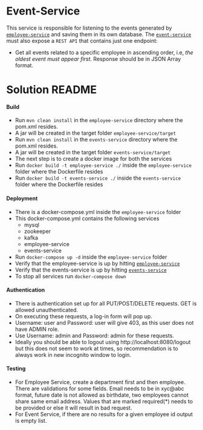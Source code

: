 # Event-Service

This service is responsible for listening to the events generated by [`employee-service`](https://github.com/takeaway/bob-challenge-employee-service) and saving them in its own database. The [`event-service`](https://github.com/takeaway/bob-challenge-event-service/) must also expose a `REST API` that contains just one endpoint:
   - Get all events related to a specific employee in ascending order, i.e, _the oldest event must appear first_. Response should be in JSON Array format.
   
# Solution README

#### Build
 - Run `mvn clean install` in the `employee-service` directory where the pom.xml resides.
 - A jar will be created in the target folder `employee-service/target`
 - Run `mvn clean install` in the `events-service` directory where the pom.xml resides.
 - A jar will be created in the target folder `events-service/target`
 - The next step is to create a docker image for both the services
 - Run `docker build -t employee-service ./` inside the `employee-service` folder where the Dockerfile resides
 - Run `docker build -t events-service ./` inside the `events-service` folder where the Dockerfile resides
 
#### Deployment
 - There is a docker-compose.yml inside the `employee-service` folder
 - This docker-compose.yml contains the following services
     - mysql
     - zookeeper
     - kafka
     - employee-service
     - events-service
 - Run `docker-compose up -d` inside the `employee-service` folder
 - Verify that the employee-service is up by hitting [`employee-service`](http://localhost:8080/swagger-ui.html#/)
 - Verify that the events-service is up by hitting [`events-service`](http://localhost:9090/swagger-ui.html#/)
 - To stop all services run `docker-compose down`
 
#### Authentication
 - There is authentication set up for all PUT/POST/DELETE requests. GET is allowed unauthenticated.
 - On executing these requests, a log-in form will pop up.
 - Username: user and Password: user will give 403, as this user does not have ADMIN role.
 - Use Username: admin and Password: admin for these requests.
 - Ideally you should be able to logout using http://localhost:8080/logout but this does not seem to work at times, so recommendation is to   	 always work in new incognito window to login.

#### Testing
 - For Employee Service, create a department first and then employee. There are validations for some fields. Email needs to be in xyc@abc format, future date is not allowed as birthdate, two employees cannot share same email address. Values that are marked required(*) needs to be provided or else it will result in bad request.
 - For Event Service, if there are no results for a given employee id output is empty list.
   
